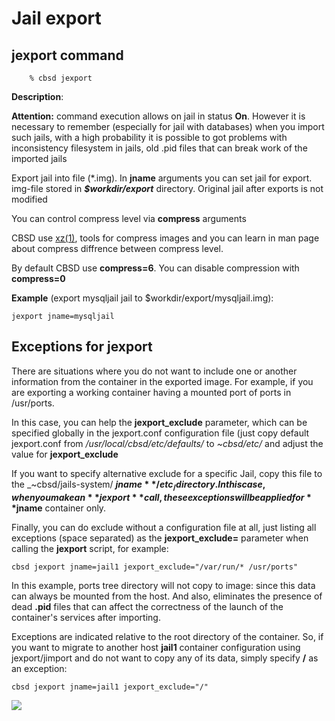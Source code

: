 # Jail export

## jexport command

```
	% cbsd jexport
```

**Description**:

**Attention:** command execution allows on jail in status **On**. However it is necessary to remember (especially for jail with databases) when you import such jails, with a high probability it is possible to got problems with inconsistency filesystem in jails, old .pid files that can break work of the imported jails

Export jail into file (\*.img). In **jname** arguments you can set jail for export. img-file stored in _**$workdir/export**_ directory. Original jail after exports is not modified

You can control compress level via **compress** arguments

CBSD use [xz(1)](https://man.freebsd.org/xz/1), tools for compress images and you can learn in man page about compress diffrence between compress level.

By default CBSD use **compress=6**. You can disable compression with **compress=0**

**Example** (export mysqljail jail to $workdir/export/mysqljail.img):

```
jexport jname=mysqljail
```

## Exceptions for jexport

There are situations where you do not want to include one or another information from the container in the exported image.
For example, if you are exporting a working container having a mounted port of ports in /usr/ports.

In this case, you can help the **jexport\_exclude** parameter, which can be specified globally in the jexport.conf configuration file
(just copy default jexport.conf from _/usr/local/cbsd/etc/defaults/_ to _~cbsd/etc/_ and adjust the value for **jexport\_exclude**

If you want to specify alternative exclude for a specific Jail, copy this file to the _~cbsd/jails-system/ **$jname**/etc_ / directory.
In this case, when you make an **jexport** call, these exceptions will be applied for **$jname** container only.

Finally, you can do exclude without a configuration file at all, just listing all exceptions (space separated) as the **jexport\_exclude=** parameter when calling the **jexport** script, for example:

```
cbsd jexport jname=jail1 jexport_exclude="/var/run/* /usr/ports"
```

In this example, ports tree directory will not copy to image: since this data can always be mounted from the host.
And also, eliminates the presence of dead **.pid** files that can affect the correctness of the launch of the container's services after importing.

Exceptions are indicated relative to the root directory of the container.
So, if you want to migrate to another host **jail1** container configuration using jexport/jimport and do not want to copy any of its data, simply specify **/** as an exception:

```
cbsd jexport jname=jail1 jexport_exclude="/"
```

![](http://www.bsdstore.ru/img/jexport1.png)



